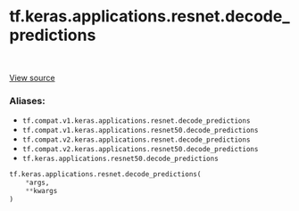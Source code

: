 <div itemscope itemtype="http://developers.google.com/ReferenceObject">
<meta itemprop="name" content="tf.keras.applications.resnet.decode_predictions" />
<meta itemprop="path" content="Stable" />
</div>

# tf.keras.applications.resnet.decode_predictions

<!-- Insert buttons -->

<table class="tfo-notebook-buttons tfo-api" align="left">
</table>

<a target="_blank" href="/code/stable/tensorflow/python/keras/applications/__init__.py">View source</a>



<!-- Start diff -->


### Aliases:

* `tf.compat.v1.keras.applications.resnet.decode_predictions`
* `tf.compat.v1.keras.applications.resnet50.decode_predictions`
* `tf.compat.v2.keras.applications.resnet.decode_predictions`
* `tf.compat.v2.keras.applications.resnet50.decode_predictions`
* `tf.keras.applications.resnet50.decode_predictions`


``` python
tf.keras.applications.resnet.decode_predictions(
    *args,
    **kwargs
)
```



<!-- Placeholder for "Used in" -->
